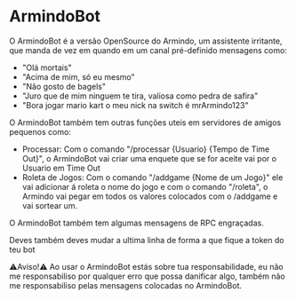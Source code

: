 # ArmindoBot
O ArmindoBot é a versão OpenSource do Armindo, um assistente irritante, que manda de vez em quando em um canal pré-definido mensagens como:
- "Olá mortais"
- "Acima de mim, só eu mesmo"
- "Não gosto de bagels"
- "Juro que de mim ninguem te tira, valiosa como pedra de safira"
- "Bora jogar mario kart o meu nick na switch é mrArmindo123"

O ArmindoBot também tem outras funções uteis em servidores de amigos pequenos como:
- Processar: Com o comando "/processar {Usuario} {Tempo de Time Out}", o ArmindoBot vai criar uma enquete que se for aceite vai por o Usuario em Time Out
- Roleta de Jogos: Com o comando "/addgame {Nome de um Jogo}" ele vai adicionar á roleta o nome do jogo e com o comando "/roleta", o Armindo vai pegar em todos os valores colocados com o /addgame e vai sortear um.

O ArmindoBot também tem algumas mensagens de RPC engraçadas.

Deves também deves mudar a ultima linha de forma a que fique a token do teu bot

⚠️Aviso!⚠️
Ao usar o ArmindoBot estás sobre tua responsabilidade, eu não me responsabiliso por qualquer erro que possa danificar algo, também não me responsabiliso pelas mensagens colocadas no ArmindoBot.
